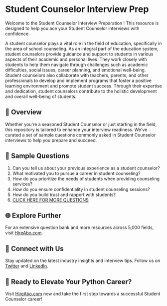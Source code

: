 # Student Counselor Interview Prep

Welcome to the Student Counselor Interview Preparation ! This resource is designed to help you ace your Student Counselor interviews with confidence.

A student counselor plays a vital role in the field of education, specifically in the area of school counseling. As an integral part of the education system, student counselors provide guidance and support to students in various aspects of their academic and personal lives. They work closely with students to help them navigate through challenges such as academic difficulties, social issues, career planning, and emotional well-being. Student counselors also collaborate with teachers, parents, and other professionals to develop and implement programs that foster a positive learning environment and promote student success. Through their expertise and dedication, student counselors contribute to the holistic development and overall well-being of students.

## 🚀 Overview

Whether you're a seasoned Student Counselor or just starting in the field, this repository is tailored to enhance your interview readiness. We've curated a set of sample questions commonly asked in Student Counselor interviews to help you prepare and succeed.

## 📝 Sample Questions

1. Can you tell us about your previous experience as a student counselor?
2. What motivated you to pursue a career in student counseling?
3. How do you prioritize the needs of students when providing counseling services?
4. How do you ensure confidentiality in student counseling sessions?
5. How do you build trust and rapport with students?
6. [CLICK HERE FOR MORE QUESTIONS](https://hireabo.com/job/4_2_6/Student%20Counselor)

## 🌐 Explore Further

For an extensive question bank and more resources across 5,000 fields, visit [HireAbo.com](https://www.hireabo.com).

## 📱 Connect with Us

Stay updated on the latest industry insights and interview tips. Follow us on [Twitter](https://twitter.com/hireabo) and [LinkedIn](https://www.linkedin.com/in/hire-abo-3609972a8/).

## 🚀 Ready to Elevate Your Python Career?

Visit [HireAbo.com](https://www.hireabo.com) now and take the first step towards a successful Student Counselor career!
